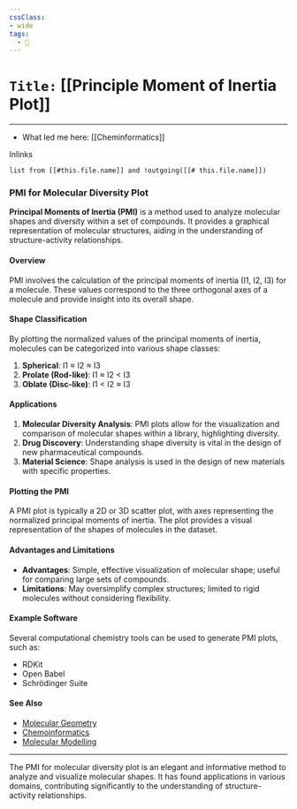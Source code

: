 ```yaml
---
cssClass:
- wide
tags:
  - 🧪
---
```


# `Title:` [[Principle Moment of Inertia Plot]]
--- 

- What led me here: [[Cheminformatics]]

Inlinks
```dataview 
list from [[#this.file.name]] and !outgoing([[# this.file.name]]) 
```

### PMI for Molecular Diversity Plot

**Principal Moments of Inertia (PMI)** is a method used to analyze molecular shapes and diversity within a set of compounds. It provides a graphical representation of molecular structures, aiding in the understanding of structure-activity relationships.

#### Overview

PMI involves the calculation of the principal moments of inertia (I1, I2, I3) for a molecule. These values correspond to the three orthogonal axes of a molecule and provide insight into its overall shape.

#### Shape Classification

By plotting the normalized values of the principal moments of inertia, molecules can be categorized into various shape classes:

1. **Spherical**: I1 ≈ I2 ≈ I3
2. **Prolate (Rod-like)**: I1 ≈ I2 < I3
3. **Oblate (Disc-like)**: I1 < I2 ≈ I3

#### Applications

1. **Molecular Diversity Analysis**: PMI plots allow for the visualization and comparison of molecular shapes within a library, highlighting diversity.
2. **Drug Discovery**: Understanding shape diversity is vital in the design of new pharmaceutical compounds.
3. **Material Science**: Shape analysis is used in the design of new materials with specific properties.

#### Plotting the PMI

A PMI plot is typically a 2D or 3D scatter plot, with axes representing the normalized principal moments of inertia. The plot provides a visual representation of the shapes of molecules in the dataset.

#### Advantages and Limitations

- **Advantages**: Simple, effective visualization of molecular shape; useful for comparing large sets of compounds.
- **Limitations**: May oversimplify complex structures; limited to rigid molecules without considering flexibility.

#### Example Software

Several computational chemistry tools can be used to generate PMI plots, such as:

- RDKit
- Open Babel
- Schrödinger Suite

#### See Also

- [Molecular Geometry](https://en.wikipedia.org/wiki/Molecular_geometry)
- [Chemoinformatics](https://en.wikipedia.org/wiki/Chemoinformatics)
- [Molecular Modelling](https://en.wikipedia.org/wiki/Molecular_modelling)

---

The PMI for molecular diversity plot is an elegant and informative method to analyze and visualize molecular shapes. It has found applications in various domains, contributing significantly to the understanding of structure-activity relationships.